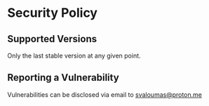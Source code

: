 # Security Policy

## Supported Versions

Only the last stable version at any given point.

## Reporting a Vulnerability

Vulnerabilities can be disclosed via email to svaloumas@proton.me
